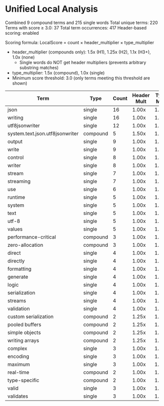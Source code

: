 # Unified Local Analysis

Combined 9 compound terms and 215 single words
Total unique terms: 220
Terms with score ≥ 3.0: 37
Total term occurrences: 417
Header-based scoring: enabled

Scoring formula: LocalScore = count × header_multiplier × type_multiplier
- header_multiplier (compounds only): 1.5x (H1), 1.25x (H2), 1.1x (H3+), 1.0x (none)
  - Single words do NOT get header multipliers (prevents arbitrary substring matches)
- type_multiplier: 1.5x (compound), 1.0x (single)
- Minimum score threshold: 3.0 (only terms meeting this threshold are shown)

| Term | Type | Count | Header Mult | Type Mult | Local Score |
|------|------|-------|-------------|-----------|-------------|
| json | single | 16 | 1.00x | 1.00x | 16.0 |
| writing | single | 16 | 1.00x | 1.00x | 16.0 |
| utf8jsonwriter | single | 12 | 1.00x | 1.00x | 12.0 |
| system.text.json.utf8jsonwriter | compound | 5 | 1.50x | 1.50x | 11.2 |
| output | single | 9 | 1.00x | 1.00x | 9.0 |
| write | single | 9 | 1.00x | 1.00x | 9.0 |
| control | single | 8 | 1.00x | 1.00x | 8.0 |
| writer | single | 8 | 1.00x | 1.00x | 8.0 |
| stream | single | 7 | 1.00x | 1.00x | 7.0 |
| streaming | single | 7 | 1.00x | 1.00x | 7.0 |
| use | single | 6 | 1.00x | 1.00x | 6.0 |
| runtime | single | 5 | 1.00x | 1.00x | 5.0 |
| system | single | 5 | 1.00x | 1.00x | 5.0 |
| text | single | 5 | 1.00x | 1.00x | 5.0 |
| utf-8 | single | 5 | 1.00x | 1.00x | 5.0 |
| values | single | 5 | 1.00x | 1.00x | 5.0 |
| performance-critical | compound | 3 | 1.00x | 1.50x | 4.5 |
| zero-allocation | compound | 3 | 1.00x | 1.50x | 4.5 |
| direct | single | 4 | 1.00x | 1.00x | 4.0 |
| directly | single | 4 | 1.00x | 1.00x | 4.0 |
| formatting | single | 4 | 1.00x | 1.00x | 4.0 |
| generate | single | 4 | 1.00x | 1.00x | 4.0 |
| logic | single | 4 | 1.00x | 1.00x | 4.0 |
| serialization | single | 4 | 1.00x | 1.00x | 4.0 |
| streams | single | 4 | 1.00x | 1.00x | 4.0 |
| validation | single | 4 | 1.00x | 1.00x | 4.0 |
| custom serialization | compound | 2 | 1.25x | 1.50x | 3.8 |
| pooled buffers | compound | 2 | 1.25x | 1.50x | 3.8 |
| simple objects | compound | 2 | 1.25x | 1.50x | 3.8 |
| writing arrays | compound | 2 | 1.25x | 1.50x | 3.8 |
| complex | single | 3 | 1.00x | 1.00x | 3.0 |
| encoding | single | 3 | 1.00x | 1.00x | 3.0 |
| maximum | single | 3 | 1.00x | 1.00x | 3.0 |
| real-time | compound | 2 | 1.00x | 1.50x | 3.0 |
| type-specific | compound | 2 | 1.00x | 1.50x | 3.0 |
| valid | single | 3 | 1.00x | 1.00x | 3.0 |
| validates | single | 3 | 1.00x | 1.00x | 3.0 |
